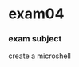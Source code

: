 # exam04

<!--- [![jaeskim's 42Project Score](https://badge42.herokuapp.com/api/project/lraffin/ft_printf)](https://github.com/JaeSeoKim/badge42) --->

### exam subject
create a microshell


